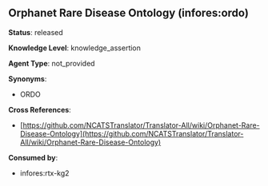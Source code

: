 [//]: # (DO NOT MANUALLY EDIT THIS FILE. IT IS GENERATED FROM A TEMPLATE.)

## Orphanet Rare Disease Ontology (infores:ordo)

**Status**: released
  
**Knowledge Level**: knowledge_assertion
  
**Agent Type**: not_provided

**Synonyms**:

- ORDO

**Cross References**:

- [https://github.com/NCATSTranslator/Translator-All/wiki/Orphanet-Rare-Disease-Ontology](https://github.com/NCATSTranslator/Translator-All/wiki/Orphanet-Rare-Disease-Ontology)


**Consumed by**:

- infores:rtx-kg2